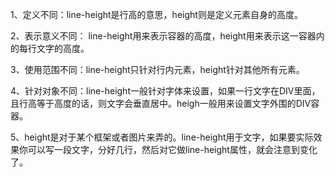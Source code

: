 1、定义不同：line-height是行高的意思，height则是定义元素自身的高度。

2、表示意义不同： line-height用来表示容器的高度，height用来表示这一容器内的每行文字的高度。

3、使用范围不同：line-height只针对行内元素，height针对其他所有元素。

4、针对对象不同：line-height一般针对字体来设置，如果一行文字在DIV里面，且行高等于高度的话，则文字会垂直居中。heigh一般用来设置文字外围的DIV容器。

5、height是对于某个框架或者图片来弄的。line-height用于文字，如果要实际效果你可以写一段文字，分好几行，然后对它做line-height属性，就会注意到变化了。